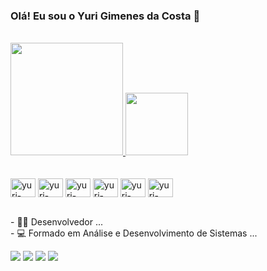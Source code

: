 ### Olá! Eu sou o Yuri Gimenes da Costa 👋

<br>
<div>
    <a href="https://github.com/YuriGimenesCosta">
      <img height="180em" src="https://github-readme-stats.vercel.app/api?username=YuriGimenesCosta&show_icons=true"/>
      <img height="100em" src="https://github-readme-stats.vercel.app/api/top-langs/?username=YuriGimenesCosta&layout=compact"/>
    </a>
</div>
<br>
<div style="display: inline_block"><br>
  <img align="center" alt="yuri-css" height="30" width="40" src="https://cdn.jsdelivr.net/gh/devicons/devicon/icons/html5/html5-original.svg">
  <img align="center" alt="yuri-css" height="30" width="40" src="https://cdn.jsdelivr.net/gh/devicons/devicon/icons/css3/css3-original.svg">
  <img align="center" alt="yuri-css" height="30" width="40" src="https://cdn.jsdelivr.net/gh/devicons/devicon/icons/javascript/javascript-original.svg">         
  <img align="center" alt="yuri-css" height="30" width="40" src="https://cdn.jsdelivr.net/gh/devicons/devicon/icons/php/php-original.svg">
  <img align="center" alt="yuri-css" height="30" width="40" src="https://cdn.jsdelivr.net/gh/devicons/devicon/icons/typescript/typescript-original.svg">
  <img align="center" alt="yuri-css" height="30" width="40" src="https://cdn.jsdelivr.net/gh/devicons/devicon/icons/angularjs/angularjs-original.svg" />
</div>

<br>- 👨‍💻 Desenvolvedor ...
<br>- 💻 Formado em Análise e Desenvolvimento de Sistemas ...

<div>
  <a href="mailto:contato@yurigimenes.com.br" target="_blank"><img src="https://img.shields.io/badge/Gmail-D14836?style=for-the-badge&logo=gmail&logoColor=white"></a>
  <a href="yurigimenes.com.br" target="_blank"><img src="https://img.shields.io/badge/website-000000?style=for-the-badge&logo=About.me&logoColor=white"></a>
  <a href="[yurigimenes.com.br](https://youtube.com/@AdvPLChannel)" target="_blank"><img src="https://img.shields.io/badge/YouTube-FF0000?style=for-the-badge&logo=youtube&logoColor=white"></a>
  <a href="https://www.linkedin.com/in/yuri-gimenes-523a16a0/" target="_blank"><img src="https://img.shields.io/badge/LinkedIn-0077B5?style=for-the-badge&logo=linkedin&logoColor=white"></a>
</div>
